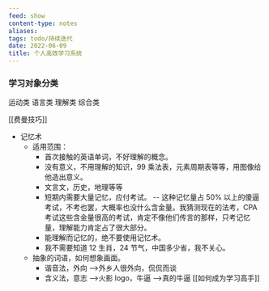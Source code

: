 ```yaml
---
feed: show
content-type: notes
aliases: 
tags: todo/持续迭代 
date: 2022-06-09
title: 个人高效学习系统
---
```


### 学习对象分类

运动类
语言类
理解类
综合类

[[费曼技巧]]

- 记忆术
	- 适用范围：
		- 首次接触的英语单词，不好理解的概念。
		- 没有意义，不用理解的知识，99 乘法表，元素周期表等等，用图像给他造出意义。
		- 文言文，历史，地理等等
		- 短期内需要大量记忆，应付考试。 -- 这种记忆量占 50% 以上的傻逼考试，不考也罢，大概率也没什么含金量。我猜测现在的法考，CPA 考试这些含金量很高的考试，肯定不像他们传言的那样，只考记忆量，理解能力肯定占了很大部分。
		- 能理解而记忆的，绝不要使用记忆术。
		- 我不需要知道 12 生肖，24 节气，中国多少省，我不关心。
	- 抽象的词语，如何想象画面。
		- 谐音法，外向 -->外乡人很外向，侃侃而谈
		- 含义法，意志 -->火影 logo，牛逼 -->真的牛逼
[[如何成为学习高手]]
